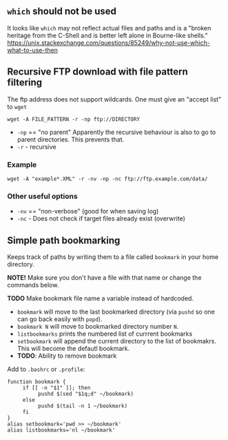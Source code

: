 
## `which` should not be used

It looks like `which` may not reflect actual files and paths and is a 
"broken heritage from the C-Shell and is better left alone in Bourne-like shells."
https://unix.stackexchange.com/questions/85249/why-not-use-which-what-to-use-then


## Recursive FTP download with file pattern filtering

The ftp address does not support wildcards. One must give an "accept list" to `wget`

```
wget -A FILE_PATTERN -r -np ftp://DIRECTORY
```

* `-np` == "no parent" Apparently the recursive behaviour is also to go to parent directories.
  This prevents that.
* `-r` - recursive

### Example
`wget -A "example*.XML" -r -nv -np -nc ftp://ftp.example.com/data/`

### Other useful options
* `-nv` == "non-verbose" (good for when saving log)
* `-nc` - Does not check if target files already exist (overwrite)

## Simple path bookmarking 

Keeps track of paths by writing them to a file called `bookmark` in your home directory.

**NOTE!** Make sure you don't have a file with that name or change the commands below.

**TODO** Make bookmark file name a variable instead of hardcoded.

* `bookmark` will move to the last bookmarked directory (via `pushd` so one can go back easily with `popd`).
* `bookmark N` will move to bookmarked directory number `N`. 
* `listbookmarks` prints the numbered list of currrent bookmarks
* `setbookmark` will append the current directory to the list of bookmakrs. This will become the defautl bookmark.
* **TODO**: Ability to remove bookmark

Add to `.bashrc` or `.profile`:

```
function bookmark {
     if [[ -n "$1" ]]; then
          pushd $(sed "$1q;d" ~/bookmark)
     else
          pushd $(tail -n 1 ~/bookmark)
     fi
}
alias setbookmark='pwd >> ~/bookmark'
alias listbookmarks='nl ~/bookmark'
```
